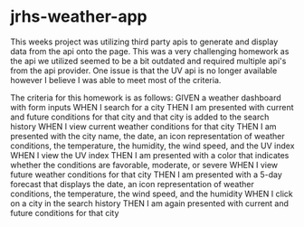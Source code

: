 # jrhs-weather-app

This weeks project was utilizing third party apis to generate and display data from the api onto the page.
This was a very challenging homework as the api we utilized seemed to be a bit outdated and required multiple api's from the api provider.
One issue is that the UV api is no longer available however I believe I was able to meet most of the criteria.

The criteria for this homework is as follows:
GIVEN a weather dashboard with form inputs
WHEN I search for a city
THEN I am presented with current and future conditions for that city and that city is added to the search history
WHEN I view current weather conditions for that city
THEN I am presented with the city name, the date, an icon representation of weather conditions, the temperature, the humidity, the wind speed, and the UV index
WHEN I view the UV index
THEN I am presented with a color that indicates whether the conditions are favorable, moderate, or severe
WHEN I view future weather conditions for that city
THEN I am presented with a 5-day forecast that displays the date, an icon representation of weather conditions, the temperature, the wind speed, and the humidity
WHEN I click on a city in the search history
THEN I am again presented with current and future conditions for that city
